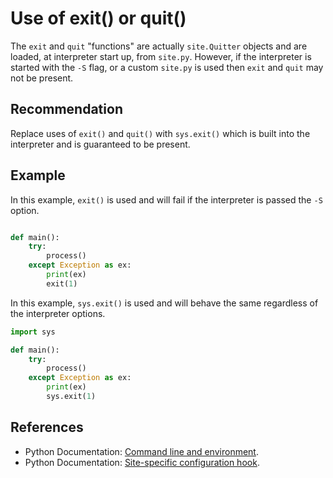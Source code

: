 # Use of exit() or quit()
The `exit` and `quit` "functions" are actually `site.Quitter` objects and are loaded, at interpreter start up, from `site.py`. However, if the interpreter is started with the `-S` flag, or a custom `site.py` is used then `exit` and `quit` may not be present.


## Recommendation
Replace uses of `exit()` and `quit()` with `sys.exit()` which is built into the interpreter and is guaranteed to be present.


## Example
In this example, `exit()` is used and will fail if the interpreter is passed the `-S` option.


```python

def main():
    try:
        process()
    except Exception as ex:
        print(ex)
        exit(1)

```
In this example, `sys.exit()` is used and will behave the same regardless of the interpreter options.


```python
import sys

def main():
    try:
        process()
    except Exception as ex:
        print(ex)
        sys.exit(1)

```

## References
* Python Documentation: [Command line and environment](https://docs.python.org/using/cmdline.html#cmdoption-S).
* Python Documentation: [Site-specific configuration hook](https://docs.python.org/library/site.html#module-site).
